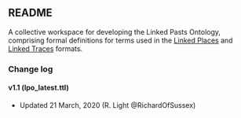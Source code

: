 ## README

A collective workspace for developing the Linked Pasts Ontology, comprising formal definitions for terms used in the [Linked Places](https://github.com/LinkedPasts/linked-places) and [Linked Traces](https://github.com/LinkedPasts/linked-traces-format) formats.


### Change log

#### v1.1 (lpo_latest.ttl)

- Updated 21 March, 2020 (R. Light @RichardOfSussex)

